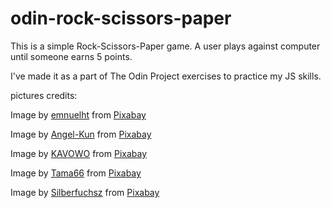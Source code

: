 # odin-rock-scissors-paper
This is a simple Rock-Scissors-Paper game. A user plays against computer until someone earns 5 points.

I've made it as a part of The Odin Project exercises to practice my JS skills.

pictures credits:

Image by [emnuelht](https://pixabay.com/users/emnuelht-25796858/) from [Pixabay](https://pixabay.com/)

Image by [Angel-Kun](https://pixabay.com/users/angel-kun-50012/) from [Pixabay](https://pixabay.com/)

Image by [KAVOWO](https://pixabay.com/users/kavowo-6764465/) from [Pixabay](https://pixabay.com/)

Image by [Tama66](https://pixabay.com/users/tama66-1032521/) from [Pixabay](https://pixabay.com/)

Image by [Silberfuchsz](https://pixabay.com/users/silberfuchs-721/) from [Pixabay](https://pixabay.com/)
